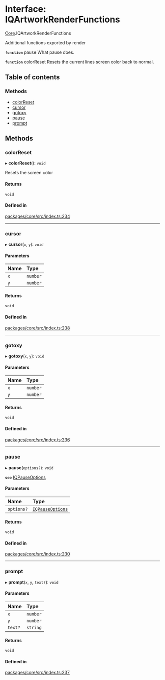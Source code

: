 # Interface: IQArtworkRenderFunctions

[Core](../modules/Core.md).IQArtworkRenderFunctions

Additional functions exported by render

**`function`** pause What pause does.

**`function`** colorReset Resets the current lines screen color back to normal.

## Table of contents

### Methods

- [colorReset](Core.IQArtworkRenderFunctions.md#colorreset)
- [cursor](Core.IQArtworkRenderFunctions.md#cursor)
- [gotoxy](Core.IQArtworkRenderFunctions.md#gotoxy)
- [pause](Core.IQArtworkRenderFunctions.md#pause)
- [prompt](Core.IQArtworkRenderFunctions.md#prompt)

## Methods

### colorReset

▸ **colorReset**(): `void`

Resets the screen color

#### Returns

`void`

#### Defined in

[packages/core/src/index.ts:234](https://github.com/iniquitybbs/iniquity/blob/ec15de2/packages/core/src/index.ts#L234)

___

### cursor

▸ **cursor**(`x`, `y`): `void`

#### Parameters

| Name | Type |
| :------ | :------ |
| `x` | `number` |
| `y` | `number` |

#### Returns

`void`

#### Defined in

[packages/core/src/index.ts:238](https://github.com/iniquitybbs/iniquity/blob/ec15de2/packages/core/src/index.ts#L238)

___

### gotoxy

▸ **gotoxy**(`x`, `y`): `void`

#### Parameters

| Name | Type |
| :------ | :------ |
| `x` | `number` |
| `y` | `number` |

#### Returns

`void`

#### Defined in

[packages/core/src/index.ts:236](https://github.com/iniquitybbs/iniquity/blob/ec15de2/packages/core/src/index.ts#L236)

___

### pause

▸ **pause**(`options?`): `void`

**`see`** [IQPauseOptions](Core.IQPauseOptions.md)

#### Parameters

| Name | Type |
| :------ | :------ |
| `options?` | [`IQPauseOptions`](Core.IQPauseOptions.md) |

#### Returns

`void`

#### Defined in

[packages/core/src/index.ts:230](https://github.com/iniquitybbs/iniquity/blob/ec15de2/packages/core/src/index.ts#L230)

___

### prompt

▸ **prompt**(`x`, `y`, `text?`): `void`

#### Parameters

| Name | Type |
| :------ | :------ |
| `x` | `number` |
| `y` | `number` |
| `text?` | `string` |

#### Returns

`void`

#### Defined in

[packages/core/src/index.ts:237](https://github.com/iniquitybbs/iniquity/blob/ec15de2/packages/core/src/index.ts#L237)
